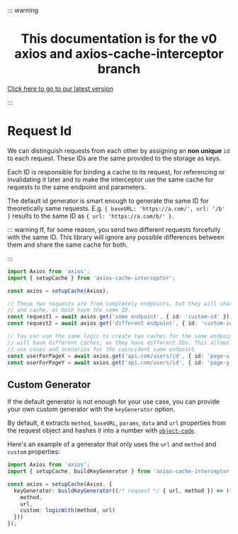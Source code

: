 ::: warning

<h1 align="center">This documentation is for the v0 axios and axios-cache-interceptor branch</h1>

[Click here to go to our latest version](https://axios-cache-interceptor.js.org/)

:::

# Request Id

We can distinguish requests from each other by assigning an **non unique** `id` to each
request. These IDs are the same provided to the storage as keys.

Each ID is responsible for binding a cache to its request, for referencing or invalidating
it later and to make the interceptor use the same cache for requests to the same endpoint
and parameters.

The default id generator is smart enough to generate the same ID for theoretically same
requests. E.g. `{ baseURL: 'https://a.com/', url: '/b' }` results to the same ID as
`{ url: 'https://a.com/b/' }`.

::: warning If, for some reason, you send two different requests forcefully with the same
ID. This library will ignore any possible differences between them and share the same
cache for both.

:::

```ts
import Axios from 'axios';
import { setupCache } from 'axios-cache-interceptor';

const axios = setupCache(Axios);

// These two requests are from completely endpoints, but they will share the same resources
// and cache, as both have the same ID.
const request1 = await axios.get('some endpoint', { id: 'custom-id' });
const request2 = await axios.get('different endpoint', { id: 'custom-id' });

// You can use the same logic to create two caches for the same endpoint. These two requests
// will have different caches, as they have different IDs. This allows you to have different
// use cases and scenarios for the coincident same endpoint.
const userForPageX = await axios.get('api.com/users/id', { id: 'page-x' });
const userForPageY = await axios.get('api.com/users/id', { id: 'page-y' });
```

## Custom Generator

If the default generator is not enough for your use case, you can provide your own custom
generator with the `keyGenerator` option.

By default, it extracts `method`, `baseURL`, `params`, `data` and `url` properties from
the request object and hashes it into a number with
[`object-code`](https://www.npmjs.com/package/object-code).

Here's an example of a generator that only uses the `url` and `method` and `custom`
properties:

```ts
import Axios from 'axios';
import { setupCache, buildKeyGenerator } from 'axios-cache-interceptor';

const axios = setupCache(Axios, {
  keyGenerator: buildKeyGenerator((/* request */ { url, method }) => ({
    method,
    url,
    custom: logicWith(method, url)
  }))
});
```
